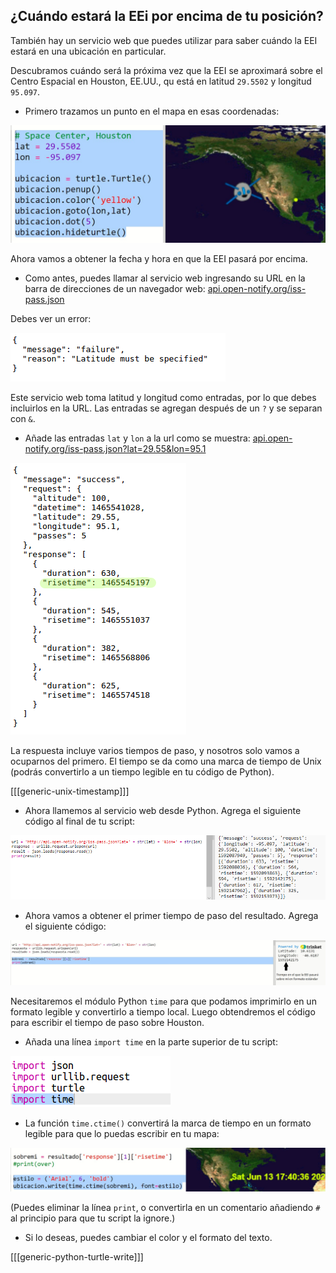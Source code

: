 ## ¿Cuándo estará la EEi por encima de tu posición?

También hay un servicio web que puedes utilizar para saber cuándo la EEI estará en una ubicación en particular.

Descubramos cuándo será la próxima vez que la EEI se aproximará sobre el Centro Espacial en Houston, EE.UU., qu está en latitud `29.5502` y longitud `95.097`.

+ Primero trazamos un punto en el mapa en esas coordenadas:

![captura de pantalla](images/iss-houston.png)

Ahora vamos a obtener la fecha y hora en que la EEI pasará por encima.

+ Como antes, puedes llamar al servicio web ingresando su URL en la barra de direcciones de un navegador web: <a href="http://api.open-notify.org/iss-pass.json" target="_blank">api.open-notify.org/iss-pass.json</a>

Debes ver un error:

![captura de pantalla](images/iss-pass-error.png)

Este servicio web toma latitud y longitud como entradas, por lo que debes incluirlos en la URL. Las entradas se agregan después de un `?` y se separan con `&`.

+ Añade las entradas `lat` y `lon` a la url como se muestra: <a href="http://api.open-notify.org/iss-pass.json?lat=29.55&lon=95.1" target="_blank">api.open-notify.org/iss-pass.json?lat=29.55&lon=95.1</a>

![captura de pantalla](images/iss-passtimes.png)

La respuesta incluye varios tiempos de paso, y nosotros solo vamos a ocuparnos del primero. El tiempo se da como una marca de tiempo de Unix (podrás convertirlo a un tiempo legible en tu código de Python).

[[[generic-unix-timestamp]]]

+ Ahora llamemos al servicio web desde Python. Agrega el siguiente código al final de tu script:

![captura de pantalla](images/iss-passover.png)

+ Ahora vamos a obtener el primer tiempo de paso del resultado. Agrega el siguiente código:

![captura de pantalla](images/iss-print-pass.png)

Necesitaremos el módulo Python `time` para que podamos imprimirlo en un formato legible y convertirlo a tiempo local. Luego obtendremos el código para escribir el tiempo de paso sobre Houston.

+ Añada una línea `import time` en la parte superior de tu script:

![captura de pantalla](images/iss-time.png)

+ La función `time.ctime()` convertirá la marca de tiempo en un formato legible para que lo puedas escribir en tu mapa:

![captura de pantalla](images/iss-pass-write.png)

(Puedes eliminar la línea `print`, o convertirla en un comentario añadiendo `#` al principio para que tu script la ignore.)

+ Si lo deseas, puedes cambiar el color y el formato del texto. 

[[[generic-python-turtle-write]]]